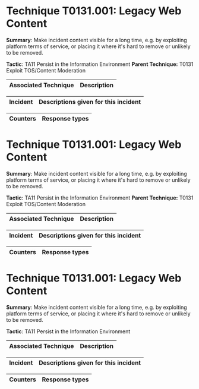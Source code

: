 # Technique T0131.001: Legacy Web Content

**Summary**: Make incident content visible for a long time, e.g. by exploiting platform terms of service, or placing it where it's hard to remove or unlikely to be removed.

**Tactic**: TA11 Persist in the Information Environment **Parent Technique:** T0131 Exploit TOS/Content Moderation


| Associated Technique | Description |
| --------- | ------------------------- |



| Incident | Descriptions given for this incident |
| -------- | -------------------- |



| Counters | Response types |
| -------- | -------------- |


# Technique T0131.001: Legacy Web Content

**Summary**: Make incident content visible for a long time, e.g. by exploiting platform terms of service, or placing it where it's hard to remove or unlikely to be removed.

**Tactic**: TA11 Persist in the Information Environment **Parent Technique:** T0131 Exploit TOS/Content Moderation


| Associated Technique | Description |
| --------- | ------------------------- |



| Incident | Descriptions given for this incident |
| -------- | -------------------- |



| Counters | Response types |
| -------- | -------------- |


# Technique T0131.001: Legacy Web Content

**Summary**: Make incident content visible for a long time, e.g. by exploiting platform terms of service, or placing it where it's hard to remove or unlikely to be removed.

**Tactic**: TA11 Persist in the Information Environment


| Associated Technique | Description |
| --------- | ------------------------- |



| Incident | Descriptions given for this incident |
| -------- | -------------------- |



| Counters | Response types |
| -------- | -------------- |


